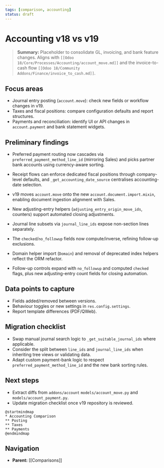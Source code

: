 ```yaml
---
tags: [comparison, accounting]
status: draft
---
```

# Accounting v18 vs v19

> **Summary:** Placeholder to consolidate GL, invoicing, and bank feature changes. Aligns with `[[Odoo 18/Core/Processes/Accounting/account_move.md]]` and the invoice-to-cash flow `[[Odoo 18/Community Addons/Finance/invoice_to_cash.md]]`.

## Focus areas
- Journal entry posting (`account.move`): check new fields or workflow changes in v19.
- Taxes and fiscal positions: compare configuration defaults and report structures.
- Payments and reconciliation: identify UI or API changes in `account.payment` and bank statement widgets.

## Preliminary findings
- Preferred payment routing now cascades via `preferred_payment_method_line_id` (mirroring Sales) and picks partner bank accounts using currency-aware sorting.
- Receipt flows can enforce dedicated fiscal positions through company-level defaults, and `_get_accounting_date_source` centralises accounting-date selection.

- v19 moves `account.move` onto the new `account.document.import.mixin`, enabling document ingestion alignment with Sales.
- New adjusting-entry helpers (`adjusting_entry_origin_move_ids`, counters) support automated closing adjustments.
- Journal line subsets via `journal_line_ids` expose non-section lines separately.
- The `checked`/`no_followup` fields now compute/inverse, refining follow-up exclusions.
- Domain helper import (`Domain`) and removal of deprecated index helpers reflect the ORM refactor.
- Follow-up controls expand with `no_followup` and computed `checked` flags, plus new adjusting-entry count fields for closing automation.

## Data points to capture
- Fields added/removed between versions.
- Behaviour toggles or new settings in `res.config.settings`.
- Report template differences (PDF/QWeb).

## Migration checklist
- Swap manual journal search logic to `_get_suitable_journal_ids` where applicable.
- Consider the split between `line_ids` and `journal_line_ids` when inheriting tree views or validating data.
- Adapt custom payment-bank logic to respect `preferred_payment_method_line_id` and the new bank sorting rules.

## Next steps
- Extract diffs from `addons/account` `models/account_move.py` and `models/account_payment.py`.
- Update migration checklist once v19 repository is reviewed.

```plantuml
@startmindmap
* Accounting Comparison
** Posting
** Taxes
** Payments
@endmindmap
```


## Navigation
- **Parent:** [[Comparisons]]
